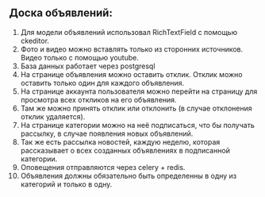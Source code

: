 ## Доска объявлений:
1. Для модели объявлений использовал RichTextField с помощью ckeditor.
2. Фото и видео можно вставлять только из сторонних источников. Видео только с помощью youtube.
3. База данных работает через postgresql
4. На странице объявления можно оставить отклик. Отклик можно оставить только один для каждого объявления.
5. На странице аккаунта пользователя можно перейти на страницу для просмотра всех откликов на его объявления.
6. Там же можно принять отклик или отклонить (в случае отклонения отклик удаляется).
7. На странице категории можно на неё подписаться, что бы получать рассылку, в случае появления новых объявлений.
8. Так же есть рассылка новостей, каждую неделю, которая рассказывает о всех созданных объявлениях в подписанной категории.
9. Оповещения отправляются через celery + redis.
10. Объявления должны обязательно быть определенны в одну из категорий и только в одну.
